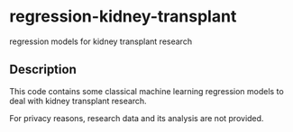 # regression-kidney-transplant
regression models for kidney transplant research

## Description
This code contains some classical machine learning regression models to deal with kidney transplant research.

For privacy reasons, research data and its analysis are not provided.
